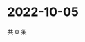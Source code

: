 # 2022-10-05

共 0 条

<!-- BEGIN WEIBO -->
<!-- 最后更新时间 Wed Oct 05 2022 02:31:14 GMT+0800 (China Standard Time) -->

<!-- END WEIBO -->
